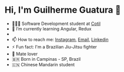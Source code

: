 # Hi, I'm Guilherme Guatura 👋

- 👨🏻‍💻 Software Development student at [Cotil](https://www.cotil.unicamp.br/portal/)
- 🌱 I’m currently learning Angular, Redux
- 
- 📫 How to reach me: [Instagram](https://www.instagram.com/gguatbjj/), [Email](mailto:guaturadzn@gmail.com), [Linkedin](https://www.linkedin.com/in/guilhermeguatura/)
- ⚡ Fun fact: I'm a Brazilian Jiu-Jitsu fighter
- 🧉 Mate lover
- 🇧🇷 Born in Campinas - SP, Brazil
- 🇨🇳 Chinese Mandarin student
